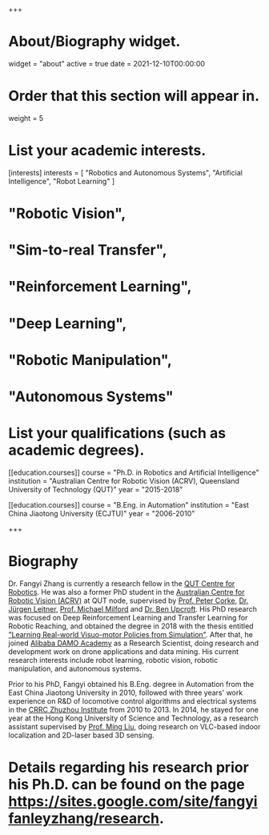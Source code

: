 +++
# About/Biography widget.
widget = "about"
active = true
date = 2021-12-10T00:00:00

# Order that this section will appear in.
weight = 5

# List your academic interests.
[interests]
  interests = [
    "Robotics and Autonomous Systems",
    "Artificial Intelligence",
    "Robot Learning"
  ]

#  "Robotic Vision",
#  "Sim-to-real Transfer",
#  "Reinforcement Learning",
#  "Deep Learning",
#  "Robotic Manipulation",
#  "Autonomous Systems"

# List your qualifications (such as academic degrees).

[[education.courses]]
  course = "Ph.D. in Robotics and Artificial Intelligence"
  institution = "Australian Centre for Robotic Vision (ACRV), Queensland University of Technology (QUT)"
  year = "2015-2018"

[[education.courses]]
  course = "B.Eng. in Automation"
  institution = "East China Jiaotong University (ECJTU)"
  year = "2006-2010"

+++

# Biography

Dr. Fangyi Zhang is currently a research fellow in the [QUT Centre for Robotics](https://research.qut.edu.au/qcr/). He was also a former PhD student in the [Australian Centre for Robotic Vision (ACRV)](https://www.roboticvision.org/) at QUT node, supervised by [Prof. Peter Corke](https://wiki.qut.edu.au/display/cyphy/Peter+Corke), [Dr. Jürgen Leitner](http://juxi.net/), [Prof. Michael Milford](https://wiki.qut.edu.au/display/cyphy/Michael+Milford) and [Dr. Ben Upcroft](https://www.roboticvision.org/rv_person/ben-upcroft/). His PhD research was focused on Deep Reinforcement Learning and Transfer Learning for Robotic Reaching, and obtained the degree in 2018 with the thesis entitled ["Learning Real-world Visuo-motor Policies from Simulation"](https://eprints.qut.edu.au/121471/). After that, he joined [Alibaba DAMO Academy](https://damo.alibaba.com/) as a Research Scientist, doing research and development work on drone applications and data mining. His current research interests include robot learning, robotic vision, robotic manipulation, and autonomous systems.

Prior to his PhD, Fangyi obtained his B.Eng. degree in Automation from the East China Jiaotong University in 2010, followed with three years' work experience on R&D of locomotive control algorithms and electrical systems in the [CRRC Zhuzhou Institute](https://www.crrcgc.cc/zzsen/g2807.aspx) from 2010 to 2013. In 2014, he stayed for one year at the Hong Kong University of Science and Technology, as a research assistant supervised by [Prof. Ming Liu](https://ram-lab.com/people/#dr-ming-liu-director), doing research on VLC-based indoor localization and 2D-laser based 3D sensing.

# Details regarding his research prior his Ph.D. can be found on the page https://sites.google.com/site/fangyifanleyzhang/research.
